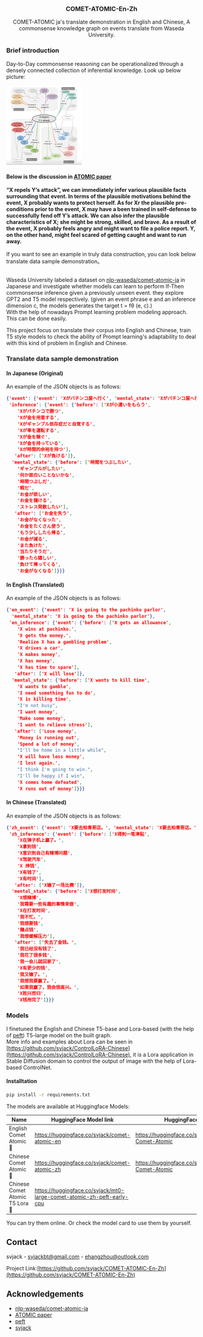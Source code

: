 <!-- PROJECT LOGO -->
<br />
<p align="center">
  <h3 align="center">COMET-ATOMIC-En-Zh</h3>

  <p align="center">
   		COMET-ATOMIC ja's translate demonstration in English and Chinese,
      A commonsense knowledge graph on events translate from Waseda University.
    <br />
  </p>
</p>

### Brief introduction
Day-to-Day commonsense reasoning can be operationalized through a densely connected collection of inferential knowledge. Look up below picture:

<img src="pics/ATOMIC.png" width = "200"/>

#### Below is the discussion in [ATOMIC paper](https://arxiv.org/pdf/1811.00146.pdf)<br/>
<b>
“X repels Y’s attack”, we can immediately infer various plausible facts surrounding that event. In terms of the plausible motivations behind the event, X probably wants to protect herself. As for Xr
the plausible pre-conditions prior to the event, X may have a
been trained in self-defense to successfully fend off Y’s attack. We can also infer the plausible characteristics of X; she might be strong, skilled, and brave. As a result of the
event, X probably feels angry and might want to file a police report. Y, on the other hand, might feel scared of getting caught and want to run away.
</b>

<br>
<br>
If you want to see an example in truly data construction, you can look below translate data sample demonstration。

<br/>
<br/>

Waseda University labeled a dataset on [nlp-waseda/comet-atomic-ja](https://github.com/nlp-waseda/comet-atomic-ja) in Japanese and investigate whether models can learn to perform If-Then commonsense inference given a previously unseen event. they explore GPT2 and T5 model respectively. (given an event phrase e and an inference dimension c, the models generates the target t = fθ (e, c).)<br/>
With the help of nowadays Prompt learning problem modeling approach. This can be done easily.

This project focus on translate their corpus into English and Chinese, train T5 style models to check the ability of Prompt learning's adaptability to deal with this kind of problem in English and Chinese.

### Translate data sample demonstration
#### In Japanese (Original)
An example of the JSON objects is as follows:
```json
{'event': {'event': 'Xがパチンコ屋へ行く', 'mental_state': 'Xがパチンコ屋へ行く'},
 'inference': {'event': {'before': ['Xが小遣いをもらう',
    'Xがパチンコで勝つ',
    'Xが金を用意する',
    'Xがギャンブル依存症だと自覚する',
    'Xが車を運転する',
    'Xが金を稼ぐ',
    'Xが金を持っている',
    'Xが時間的余裕を持つ'],
   'after': ['Xが負ける']},
  'mental_state': {'before': ['時間をつぶしたい',
    'ギャンブルがしたい',
    '何か面白いことないかな',
    '時間つぶしだ',
    '暇だ',
    'お金が欲しい',
    'お金を儲ける',
    'ストレス発散したい'],
   'after': ['お金を失う',
    'お金がなくなった',
    'お金をたくさん使う',
    'もう少ししたら帰る',
    'お金が減る',
    'また負けた',
    '当たりそうだ',
    '勝ったら嬉しい',
    '負けて帰ってくる',
    'お金がなくなる']}}}
```

#### In English (Translated)
An example of the JSON objects is as follows:
```json
{'en_event': {'event': 'X is going to the pachinko parlor',
  'mental_state': 'X is going to the pachinko parlor'},
 'en_inference': {'event': {'before': ['X gets an allowance',
    'X wins at pachinko.',
    'X gets the money.',
    'Realize X has a gambling problem',
    'X drives a car',
    'X makes money',
    'X has money',
    'X has time to spare'],
   'after': ['X will lose']},
  'mental_state': {'before': ['X wants to kill time',
    'X wants to gamble',
    'I need something fun to do',
    'X is killing time',
    "I'm not busy",
    'I want money',
    'Make some money',
    'I want to relieve stress'],
   'after': ['Lose money',
    'Money is running out',
    'Spend a lot of money',
    "I'll be home in a little while",
    'X will have less money',
    'I lost again.',
    "I think I'm going to win.",
    "I'll be happy if I win",
    'X comes home defeated',
    'X runs out of money']}}}
```

#### In Chinese (Translated)
An example of the JSON objects is as follows:
```json
{'zh_event': {'event': 'X要去柏青哥店。', 'mental_state': 'X要去柏青哥店。'},
 'zh_inference': {'event': {'before': ['X得到一笔津贴',
    'X在弹子机上赢了。',
    'X拿到钱',
    'X意识到自己有赌博问题',
    'X驾驶汽车',
    'X 挣钱',
    'X有钱了',
    'X有时间'],
   'after': ['X输了一场比赛']},
  'mental_state': {'before': ['X想打发时间',
    'X想赌博',
    '我需要一些有趣的事情来做',
    'X在打发时间',
    '我不忙。',
    '我想要钱',
    '赚点钱',
    '我想缓解压力'],
   'after': ['失去了金钱。',
    '我已经没有钱了',
    '我花了很多钱',
    '我一会儿就回家了',
    'X有更少的钱',
    '我又输了。',
    '我想我要赢了。',
    '如果我赢了，我会很高兴。',
    'X败兴而归',
    'X钱用完了']}}}
```

### Models

I finetuned the English and Chinese T5-base and Lora-based (with the help of [peft](https://github.com/huggingface/peft)) T5-large model on the built graph.<br/>
More info and examples about Lora can be seen in [https://github.com/svjack/ControlLoRA-Chinese](https://github.com/svjack/ControlLoRA-Chinese), it is a Lora
application in Stable Diffusion domain to control the output of image with the help
of Lora-based ControlNet.

#### Installtation
```bash
pip install -r requirements.txt
```

The models are available at Huggingface Models:

|Name |HuggingFace Model link| HuggingFace Space link |
|---------|--------|-------|
|English Comet Atomic  🐢| https://huggingface.co/svjack/comet-atomic-en | https://huggingface.co/spaces/svjack/English-Comet-Atomic |
|Chinese Comet Atomic 🚀| https://huggingface.co/svjack/comet-atomic-zh | https://huggingface.co/spaces/svjack/Chinese-Comet-Atomic |
|Chinese Comet Atomic T5 Lora 🚀| https://huggingface.co/svjack/mt0-large-comet-atomic-zh-peft-early-cpu ||

You can try them online. Or check the model card to use them by yourself.

<!-- CONTACT -->
## Contact

<!--
Your Name - [@your_twitter](https://twitter.com/your_username) - email@example.com
-->
svjack - svjackbt@gmail.com - ehangzhou@outlook.com

<!--
Project Link: [https://github.com/your_username/repo_name](https://github.com/your_username/repo_name)
-->
Project Link:[https://github.com/svjack/COMET-ATOMIC-En-Zh](https://github.com/svjack/COMET-ATOMIC-En-Zh)


<!-- ACKNOWLEDGEMENTS -->
## Acknowledgements
<!--
* [GitHub Emoji Cheat Sheet](https://www.webpagefx.com/tools/emoji-cheat-sheet)
* [Img Shields](https://shields.io)
* [Choose an Open Source License](https://choosealicense.com)
* [GitHub Pages](https://pages.github.com)
* [Animate.css](https://daneden.github.io/animate.css)
* [Loaders.css](https://connoratherton.com/loaders)
* [Slick Carousel](https://kenwheeler.github.io/slick)
* [Smooth Scroll](https://github.com/cferdinandi/smooth-scroll)
* [Sticky Kit](http://leafo.net/sticky-kit)
* [JVectorMap](http://jvectormap.com)
* [Font Awesome](https://fontawesome.com)
* [Stable Diffusion](https://stability.ai/blog/stable-diffusion-public-release)
* [ControlLoRA](https://github.com/HighCWu/ControlLoRA)
* [IDEA-CCNL/Taiyi-Stable-Diffusion-1B-Chinese-v0.1](https://huggingface.co/IDEA-CCNL/Taiyi-Stable-Diffusion-1B-Chinese-v0.1)
* [diffusers](https://github.com/huggingface/diffusers)
* [DeepL](https://www.deepl.com/translator)
* [svjack/Stable-Diffusion-Chinese-Extend](https://github.com/svjack/Stable-Diffusion-Chinese-Extend)
* [svjack/Stable-Diffusion-Pokemon](https://github.com/svjack/Stable-Diffusion-Pokemon)
* [svjack](https://huggingface.co/svjack)
-->
* [nlp-waseda/comet-atomic-ja](https://github.com/nlp-waseda/comet-atomic-ja)
* [ATOMIC paper](https://arxiv.org/pdf/1811.00146.pdf)
* [peft](https://github.com/huggingface/peft)
* [svjack](https://huggingface.co/svjack)
